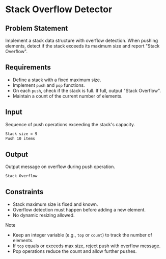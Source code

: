 # Stack Overflow Detector

## Problem Statement

Implement a stack data structure with overflow detection. When pushing elements, detect if the stack exceeds its maximum size and report "Stack Overflow".

## Requirements

- Define a stack with a fixed maximum size.
- Implement `push` and `pop` functions.
- On each `push`, check if the stack is full. If full, output "Stack Overflow".
- Maintain a count of the current number of elements.

## Input

Sequence of push operations exceeding the stack's capacity.

```bash
Stack size = 9
Push 10 items
```

## Output

Output message on overflow during push operation.

```bash
Stack Overflow
```

## Constraints

- Stack maximum size is fixed and known.
- Overflow detection must happen before adding a new element.
- No dynamic resizing allowed.

> [!NOTE]
>
> - Keep an integer variable (e.g., `top` or `count`) to track the number of elements.
> - If `top` equals or exceeds max size, reject push with overflow message.
> - Pop operations reduce the count and allow further pushes.
